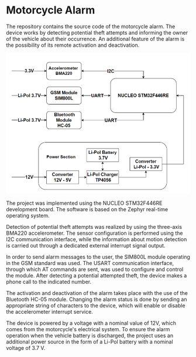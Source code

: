 # Motorcycle Alarm

The repository contains the source code of the motorcycle alarm. The device works by detecting potential theft attempts and informing the owner of the vehicle about their occurrence. An additional feature of the alarm is the possibility of its remote activation and deactivation.

![Block diagram](block_diagram.png)

The project was implemented using the NUCLEO STM32F446RE development board. The software is based on the Zephyr real-time operating system.

Detection of potential theft attempts was realized by using the three-axis BMA220 accelerometer. The sensor configuration is performed using the I2C communication interface, while the information about motion detection is carried out through a dedicated external interrupt signal output.

In order to send alarm messages to the user, the SIM800L module operating in the GSM standard was used. The USART communication interface, through which AT commands are sent, was used to configure and control the module. After detecting a potential attempted theft, the device makes a phone call to the indicated number.

The activation and deactivation of the alarm takes place with the use of the Bluetooth HC-05 module. Changing the alarm status is done by sending an appropriate string of characters to the device, which will enable or disable the accelerometer interrupt service.

The device is powered by a voltage with a nominal value of 12V, which comes from the motorcycle's electrical system. To ensure the alarm operation when the vehicle battery is discharged, the project uses an additional power source in the form of a Li-Pol battery with a nominal voltage of 3.7 V. 